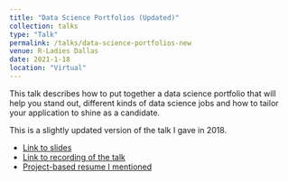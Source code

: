 ```yaml
---
title: "Data Science Portfolios (Updated)"
collection: talks
type: "Talk"
permalink: /talks/data-science-portfolios-new
venue: R-Ladies Dallas
date: 2021-1-18
location: "Virtual"
---
```


This talk describes how to put together a data science portfolio that will help you stand out, different kinds of data science jobs and how to tailor your application to shine as a candidate.

This is a slightly updated version of the talk I gave in 2018. 

* [Link to slides](http://www.rctatman.com/files/Tatman_2021_DataSciencePortfolios.pdf)
* [Link to recording of the talk](https://www.youtube.com/watch?v=O4QEiHvncdk&ab_channel=RabbitHoleAI)
* [Project-based resume I mentioned](http://www.rctatman.com/files/Tatman_projectBasedResume.pdf)
